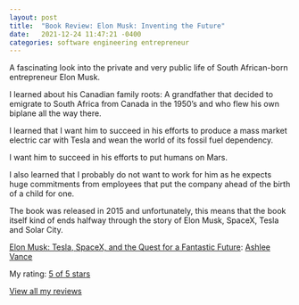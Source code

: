 ```yaml
---
layout: post
title:  "Book Review: Elon Musk: Inventing the Future"
date:   2021-12-24 11:47:21 -0400
categories: software engineering entrepreneur
---
```


A fascinating look into the private and very public life of South African-born entrepreneur Elon Musk.

I learned about his Canadian family roots: A grandfather that decided to emigrate to South Africa from Canada in the 1950’s and who flew his own
biplane all the way there.

I learned that I want him to succeed in his efforts to produce a mass market electric car with Tesla and wean the world of its fossil fuel dependency.

I want him to succeed in his efforts to put humans on Mars.

I also learned that I probably do not want to work for him as he expects huge commitments from employees that put the company
ahead of the birth of a child for one.

The book was released in 2015 and unfortunately, this means that the book itself kind of ends halfway through the story of Elon Musk, SpaceX, Tesla
and Solar City.

[Elon Musk: Tesla, SpaceX, and the Quest for a Fantastic Future](https://www.goodreads.com/book/show/25541028-elon-musk): [Ashlee Vance](https://www.goodreads.com/author/show/761595.Ashlee_Vance)

My rating: [5 of 5 stars](https://www.goodreads.com/review/show/1843649943)

[View all my reviews](https://www.goodreads.com/review/list/10831886-nico)

